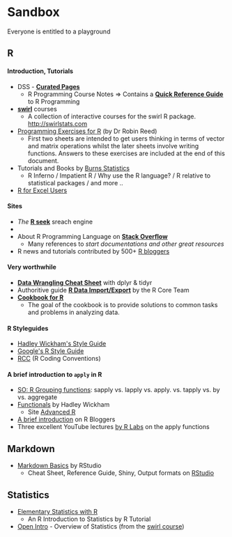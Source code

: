 # Sandbox
Everyone is entitled to a playground

## R
#### Introduction, Tutorials
* DSS - [__Curated Pages__](http://datasciencespecialization.github.io/curated/)
    * R Programming Course Notes => Contains a [__Quick Reference Guide__](https://github.com/larspijnappel/DataScienceSpCourseNotes/blob/master/2_RPROG/R%20Programming%20Course%20Notes.Rmd) to R Programming
* [__swirl__](https://github.com/swirldev/swirl_courses) courses
    * A collection of interactive courses for the swirl R package. http://swirlstats.com
* [Programming Exercises for R](http://www2.warwick.ac.uk/fac/sci/statistics/staff/academic-research/reed/) (by Dr Robin Reed)
    * First two sheets are intended to get users thinking in terms of vector and
  matrix operations whilst the later sheets involve writing functions. Answers to these exercises are included at the end of this document.
* Tutorials and Books by [Burns Statistics](http://www.burns-stat.com/documents/tutorials/)
    * R Inferno / Impatient R / Why use the R language? / R relative to statistical packages / and more ..
* [R for Excel Users](http://www.rforexcelusers.com/)

#### Sites
* _The_ [__R seek__](http://rseek.org/) sreach engine
* 
* About R Programming Language on [__Stack Overflow__](http://stackoverflow.com/tags/r/info)
    * Many references to _start documentations and other great resources_
* R news and tutorials contributed by 500+ [R bloggers](http://www.r-bloggers.com/)

#### Very worthwhile
* [__Data Wrangling Cheat Sheet__](https://www.rstudio.com/wp-content/uploads/2015/02/data-wrangling-cheatsheet.pdf) with dplyr & tidyr
* Authoritive guide [__R Data Import/Export__](https://cran.r-project.org/doc/manuals/r-release/R-data.html#SEC_Contents) by the R Core Team
* [__Cookbook for R__](http://www.cookbook-r.com/)
    * The goal of the cookbook is to provide solutions to common tasks and problems in analyzing data.

#### R Styleguides
 * [Hadley Wickham's Style Guide](http://adv-r.had.co.nz/Style.html)
 * [Google's R Style Guide](https://google-styleguide.googlecode.com/svn/trunk/Rguide.xml)
 * [RCC](https://docs.google.com/document/d/1esDVxyWvH8AsX-VJa-8oqWaHLs4stGlIbk8kLc5VlII/edit) (R Coding Conventions)

#### A brief introduction to `apply` in R
* [SO: R Grouping functions](http://stackoverflow.com/questions/3505701/r-grouping-functions-sapply-vs-lapply-vs-apply-vs-tapply-vs-by-vs-aggrega/7141669#7141669): sapply vs. lapply vs. apply. vs. tapply vs. by vs. aggregate
* [Functionals](http://adv-r.had.co.nz/Functionals.html) by Hadley Wickham
    * Site [Advanced R](http://adv-r.had.co.nz/)
* [A brief introduction](http://www.r-bloggers.com/a-brief-introduction-to-%E2%80%9Capply%E2%80%9D-in-r/) on R Bloggers
* Three excellent YouTube lectures [by R Labs](https://www.youtube.com/watch?v=f0U74ZvLfQo) on the apply functions


## Markdown
* [Markdown Basics](http://rmarkdown.rstudio.com/authoring_basics.html) by RStudio
    * Cheat Sheet, Reference Guide, Shiny, Output formats on [RStudio](http://rmarkdown.rstudio.com/)

## Statistics
* [Elementary Statistics with R](http://www.r-tutor.com/elementary-statistics)
    * An R Introduction to Statistics by R Tutorial
* [Open Intro](http://www.openintro.org/stat/down/OpenIntroStatSecond.pdf) - Overview of Statistics (from the [swirl course](https://github.com/swirldev/swirl_courses))

